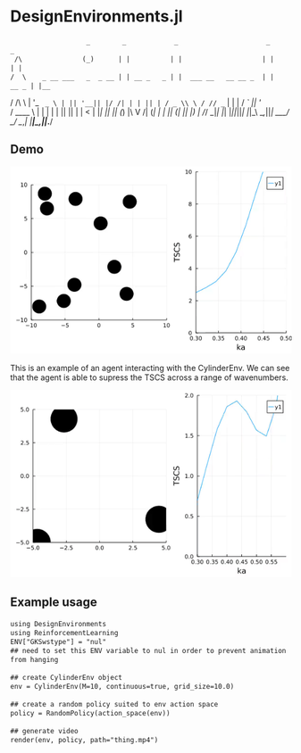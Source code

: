 # DesignEnvironments.jl

                       _        _            _                      _             _     
     /\               (_)      | |          | |                    | |           | |    
    /  \    _ __ ___   _  _ __ | | __ _   _ | |  ___ __   __ __ _  | |      __ _ | |__  
   / /\ \  | '_ ` _ \ | || '__|| |/ /| | | || | / _ \\ \ / // _` | | |     / _` || '_ \
  / ____ \ | | | | | || || |   |   < | |_| || || (_) |\ V /| (_| | | |____| (_| || |_) |
 /_/    \_\|_| |_| |_||_||_|   |_|\_\ \__,_||_| \___/  \_/  \__,_| |______|\__,_||_.__/
                                                                                        
## Demo
<p align="center">
<img src="https://github.com/AmirkulovaLab/DesignEnvironments.jl/blob/main/images/physics.gif" width="600">
</p>

<p>This is an example of an agent interacting with the CylinderEnv. We can see that the agent is able to supress the TSCS across a range of wavenumbers.</p>

<p align="center">
<img src="https://github.com/AmirkulovaLab/DesignEnvironments.jl/blob/main/images/anim.gif" width="600">
</p>

## Example usage

```
using DesignEnvironments
using ReinforcementLearning
ENV["GKSwstype"] = "nul"
## need to set this ENV variable to nul in order to prevent animation from hanging

## create CylinderEnv object
env = CylinderEnv(M=10, continuous=true, grid_size=10.0)

## create a random policy suited to env action space
policy = RandomPolicy(action_space(env))

## generate video
render(env, policy, path="thing.mp4")
```
